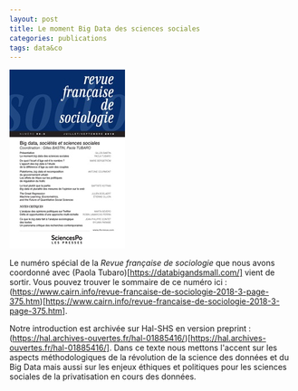 ```yaml
---
layout: post
title: Le moment Big Data des sciences sociales
categories: publications
tags: data&co
---
```


![](img/RFS_593_L204.jpg)

Le numéro spécial de la _Revue française de sociologie_ que nous avons coordonné avec (Paola Tubaro)[https://databigandsmall.com/] vient de sortir. Vous pouvez trouver le sommaire de ce numéro ici : (https://www.cairn.info/revue-francaise-de-sociologie-2018-3-page-375.htm)[https://www.cairn.info/revue-francaise-de-sociologie-2018-3-page-375.htm].

Notre introduction est archivée sur Hal-SHS en version preprint : (https://hal.archives-ouvertes.fr/hal-01885416/)[https://hal.archives-ouvertes.fr/hal-01885416/]. Dans ce texte nous mettons l'accent sur les aspects méthodologiques de la révolution de la science des données et du Big Data mais aussi sur les enjeux éthiques et politiques pour les sciences sociales de la privatisation en cours des données.
